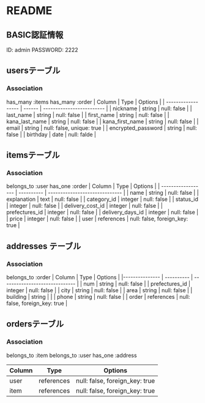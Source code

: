 # README

## BASIC認証情報
ID: admin
PASSWORD: 2222


## usersテーブル
### Association
has_many :items
has_many :order
| Column             | Type   | Options                   |
| ------------------ | ------ | ------------------------- |
| nickname           | string | null: false               |
| last_name          | string | null: false               |
| first_name         | string | null: false               |
| kana_last_name     | string | null: false               |
| kana_first_name    | string | null: false               |
| email              | string | null: false, unique: true |
| encrypted_password | string | null: false               |
| birthday           | date   | null: falde               | 

## itemsテーブル
### Association
belongs_to :user
has_one :order
| Column             | Type       | Options                        |
| ------------------ | ---------- | ------------------------------ |
| name               | string     | null: false                    |
| explanation        | text       | null: false                    |
| category_id        | integer    | null: false                    |
| status_id          | integer    | null: false                    |
| delivery_cost_id   | integer    | null: false                    |
| prefectures_id     | integer    | null: false                    |
| delivery_days_id   | integer    | null: false                    |
| price              | integer    | null: false                    |
| user               | references | null: false, foreign_key: true |



## addresses テーブル
### Association
belongs_to :order
| Column         | Type       | Options                        |
|--------------- | ---------- | ------------------------------ |
| num            | string     | null: false                    |
| prefectures_id | integer    | null: false                    |
| city           | string     | null: false                    |
| area           | string     | null: false                    |
| building       | string     |                                |
| phone          | string     | null: false                    |
| order          | references | null: false, foreign_key: true |


## ordersテーブル
### Association
belongs_to :item
belongs_to :user
has_one :address

| Column | Type       | Options                        |
| ------ | ---------- | ------------------------------ |
| user   | references | null: false, foreign_key: true |
| item   | references | null: false, foreign_key: true |